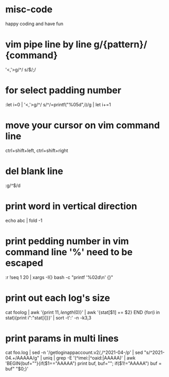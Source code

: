 # misc-code
happy coding and have fun

# vim pipe line by line g/{pattern}/ {command}
'<,'>g/^/ s/$/;/

# for select padding number
:let i=0 | '<,'>g/^/ s/^/\=printf("%05d",i)/g | let i+=1

# move your cursor on vim command line
ctrl+shift+left, ctrl+shift+right

# del blank line
:g/^$/d

# print word in vertical direction
echo abc | fold -1

# print pedding number in vim command line '%' need to be escaped
:r !seq 1 20 | xargs -I{} bash -c "printf '\%02d\n' {}"

# print out each log's size
cat foolog | awk '{print $11, length($0)}' | awk '{stat[$1] += $2} END {for(i in stat){print i":"stat[i]}}' | sort -t':' -n -k3,3

# print params in multi lines
cat foo.log | sed -n '/getloginappaccount.v2/,/^2021-04-/p' |
    sed "s/^2021-04.\+/AAAAA/g" | uniq |
        grep -E '(^imei:|^oaid:|AAAAA)' |
            awk 'BEGIN{buf=""}{if($1=="AAAAA") print buf, buf=""; if($1!="AAAAA") buf = buf" "$0;}'

